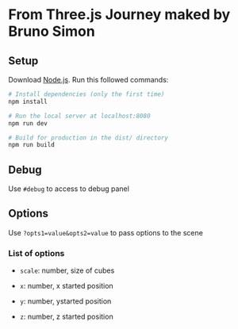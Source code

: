 # From Three.js Journey maked by Bruno Simon

## Setup

Download [Node.js](https://nodejs.org/en/download/).
Run this followed commands:

```bash
# Install dependencies (only the first time)
npm install

# Run the local server at localhost:8080
npm run dev

# Build for production in the dist/ directory
npm run build
```

## Debug

Use `#debug` to access to debug panel

## Options

Use `?opts1=value&opts2=value` to pass options to the scene

### List of options

- `scale`: number, size of cubes

- `x`: number, x started position

- `y`: number, ystarted position

- `z`: number, z started position
